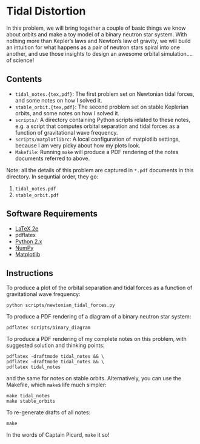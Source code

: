 Tidal Distortion
================

In this problem, we will bring together a couple of basic things we know about orbits and make a toy model of a binary neutron star system. With nothing more than Kepler’s laws and Newton’s law of gravity, we will build an intuition for what happens as a pair of neutron stars spiral into one another, and use those insights to design an awesome orbital simulation.... of science!

Contents
--------

* `tidal_notes.{tex,pdf}`: The first problem set on Newtonian tidal forces, and some notes on how I solved it.
* `stable_orbit.{tex,pdf}`: The second problem set on stable Keplerian orbits, and some notes on how I solved it.
* `scripts/`: A directory containing Python scripts related to these notes, e.g. a script that computes orbital separation and tidal forces as a function of gravitational wave frequency.
* `scripts/matplotlibrc`: A local configuration of matplotlib settings, because I am very picky about how my plots look.
* `Makefile`: Running `make` will produce a PDF rendering of the notes documents referred to above.

Note: all the details of this problem are captured in `*.pdf` documents in this directory. In sequntial order, they go:

1. `tidal_notes.pdf`
2. `stable_orbit.pdf`

Software Requirements
---------------------

* [LaTeX 2e](https://www.latex-project.org/get/)
* pdflatex
* [Python 2.x](https://www.python.org)
* [NumPy](http://www.numpy.org)
* [Matplotlib](http://matplotlib.org)

Instructions
------------

To produce a plot of the orbital separation and tidal forces as a function of gravitational wave frequency:

```
python scripts/newtonian_tidal_forces.py
```

To produce a PDF rendering of a diagram of a binary neutron star system:

```
pdflatex scripts/binary_diagram
```

To produce a PDF rendering of my complete notes on this problem, with suggested solution and thinking points:

```
pdflatex -draftmode tidal_notes && \
pdflatex -draftmode tidal_notes && \
pdflatex tidal_notes
```

and the same for notes on stable orbits. Alternatively, you can use the Makefile, which `make`s life much simpler:

```
make tidal_notes
make stable_orbits
```

To re-generate drafts of all notes:

```
make
```

In the words of Captain Picard, `make` it so!
